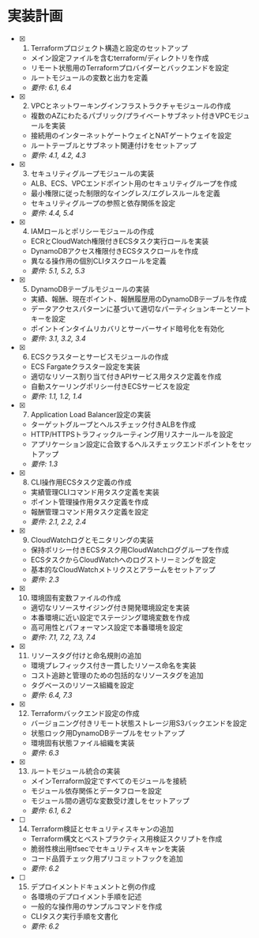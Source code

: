 # 実装計画

- [x] 1. Terraformプロジェクト構造と設定のセットアップ
  - メイン設定ファイルを含むterraform/ディレクトリを作成
  - リモート状態用のTerraformプロバイダーとバックエンドを設定
  - ルートモジュールの変数と出力を定義
  - _要件: 6.1, 6.4_

- [x] 2. VPCとネットワーキングインフラストラクチャモジュールの作成
  - 複数のAZにわたるパブリック/プライベートサブネット付きVPCモジュールを実装
  - 接続用のインターネットゲートウェイとNATゲートウェイを設定
  - ルートテーブルとサブネット関連付けをセットアップ
  - _要件: 4.1, 4.2, 4.3_

- [x] 3. セキュリティグループモジュールの実装
  - ALB、ECS、VPCエンドポイント用のセキュリティグループを作成
  - 最小権限に従った制限的なイングレス/エグレスルールを定義
  - セキュリティグループの参照と依存関係を設定
  - _要件: 4.4, 5.4_

- [x] 4. IAMロールとポリシーモジュールの作成
  - ECRとCloudWatch権限付きECSタスク実行ロールを実装
  - DynamoDBアクセス権限付きECSタスクロールを作成
  - 異なる操作用の個別CLIタスクロールを定義
  - _要件: 5.1, 5.2, 5.3_

- [x] 5. DynamoDBテーブルモジュールの実装
  - 実績、報酬、現在ポイント、報酬履歴用のDynamoDBテーブルを作成
  - データアクセスパターンに基づいて適切なパーティションキーとソートキーを設定
  - ポイントインタイムリカバリとサーバーサイド暗号化を有効化
  - _要件: 3.1, 3.2, 3.4_

- [x] 6. ECSクラスターとサービスモジュールの作成
  - ECS Fargateクラスター設定を実装
  - 適切なリソース割り当て付きAPIサービス用タスク定義を作成
  - 自動スケーリングポリシー付きECSサービスを設定
  - _要件: 1.1, 1.2, 1.4_

- [x] 7. Application Load Balancer設定の実装
  - ターゲットグループとヘルスチェック付きALBを作成
  - HTTP/HTTPSトラフィックルーティング用リスナールールを設定
  - アプリケーション設定に合致するヘルスチェックエンドポイントをセットアップ
  - _要件: 1.3_

- [x] 8. CLI操作用ECSタスク定義の作成
  - 実績管理CLIコマンド用タスク定義を実装
  - ポイント管理操作用タスク定義を作成
  - 報酬管理コマンド用タスク定義を設定
  - _要件: 2.1, 2.2, 2.4_

- [x] 9. CloudWatchログとモニタリングの実装
  - 保持ポリシー付きECSタスク用CloudWatchロググループを作成
  - ECSタスクからCloudWatchへのログストリーミングを設定
  - 基本的なCloudWatchメトリクスとアラームをセットアップ
  - _要件: 2.3_

- [x] 10. 環境固有変数ファイルの作成
  - 適切なリソースサイジング付き開発環境設定を実装
  - 本番環境に近い設定でステージング環境変数を作成
  - 高可用性とパフォーマンス設定で本番環境を設定
  - _要件: 7.1, 7.2, 7.3, 7.4_

- [x] 11. リソースタグ付けと命名規則の追加
  - 環境プレフィックス付き一貫したリソース命名を実装
  - コスト追跡と管理のための包括的なリソースタグを追加
  - タグベースのリソース組織を設定
  - _要件: 6.4, 7.3_

- [x] 12. Terraformバックエンド設定の作成
  - バージョニング付きリモート状態ストレージ用S3バックエンドを設定
  - 状態ロック用DynamoDBテーブルをセットアップ
  - 環境固有状態ファイル組織を実装
  - _要件: 6.3_

- [x] 13. ルートモジュール統合の実装
  - メインTerraform設定ですべてのモジュールを接続
  - モジュール依存関係とデータフローを設定
  - モジュール間の適切な変数受け渡しをセットアップ
  - _要件: 6.1, 6.2_

- [ ] 14. Terraform検証とセキュリティスキャンの追加
  - Terraform構文とベストプラクティス用検証スクリプトを作成
  - 脆弱性検出用tfsecでセキュリティスキャンを実装
  - コード品質チェック用プリコミットフックを追加
  - _要件: 6.2_

- [ ] 15. デプロイメントドキュメントと例の作成
  - 各環境のデプロイメント手順を記述
  - 一般的な操作用のサンプルコマンドを作成
  - CLIタスク実行手順を文書化
  - _要件: 6.2_